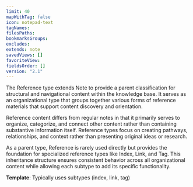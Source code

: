 ```yaml
---
limit: 40
mapWithTag: false
icon: notepad-text
tagNames: 
filesPaths: 
bookmarksGroups: 
excludes: 
extends: note
savedViews: []
favoriteView: 
fieldsOrder: []
version: "2.1"
---
```

The Reference type extends Note to provide a parent classification for structural and navigational content within the knowledge base. It serves as an organizational type that groups together various forms of reference materials that support content discovery and orientation.

Reference content differs from regular notes in that it primarily serves to organize, categorize, and connect other content rather than containing substantive information itself. Reference types focus on creating pathways, relationships, and context rather than presenting original ideas or research.

As a parent type, Reference is rarely used directly but provides the foundation for specialized reference types like Index, Link, and Tag. This inheritance structure ensures consistent behavior across all organizational content while allowing each subtype to add its specific functionality.

**Template**: Typically uses subtypes (index, link, tag)
